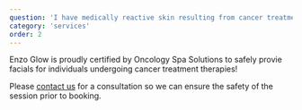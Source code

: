 ```yaml
---
question: 'I have medically reactive skin resulting from cancer treatment therapies. Do you offer medically appropriate services?'
category: 'services'
order: 2
---
```


Enzo Glow is proudly certified by Oncology Spa Solutions to safely provie facials for individuals undergoing cancer treatment therapies!

Please [contact us](/contact) for a consultation so we can ensure the safety of the session prior to booking.
